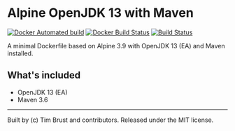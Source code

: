 # Alpine OpenJDK 13 with Maven

[![Docker Automated build](https://img.shields.io/docker/automated/timbru31/alpine-java-maven.svg)](https://hub.docker.com/r/timbru31/alpine-java-maven/)
[![Docker Build Status](https://img.shields.io/docker/build/timbru31/alpine-java-maven.svg)](https://hub.docker.com/r/timbru31/alpine-java-maven/)
[![Build Status](https://travis-ci.org/timbru31/docker-alpine-java-maven.svg?branch=master)](https://travis-ci.org/timbru31/docker-alpine-java-maven)

A minimal Dockerfile based on Alpine 3.9 with OpenJDK 13 (EA) and Maven installed.

## What's included

* OpenJDK 13 (EA)
* Maven 3.6

---
Built by (c) Tim Brust and contributors. Released under the MIT license.
